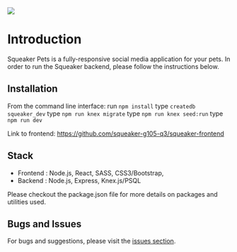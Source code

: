 <img src="https://github.com/squeaker-g105-q3/squeaker-backend/blob/master/squeaker-erd.png">

# Introduction

Squeaker Pets is a fully-responsive social media application for your pets. In order to run the Squeaker backend, please follow the instructions below.

## Installation

From the command line interface:
run `npm install`
type `createdb squeaker_dev`
type `npm run knex migrate`
type `npm run knex seed:run`
type `npm run dev`

Link to frontend: https://github.com/squeaker-g105-q3/squeaker-frontend

## Stack

* Frontend : Node.js, React, SASS, CSS3/Bootstrap,
* Backend : Node.js, Express, Knex.js/PSQL

Please checkout the package.json file for more details on packages and utilities used.

## Bugs and Issues

For bugs and suggestions, please visit the [issues section](https://github.com/squeaker-g105-q3/squeaker-backend/issues).

